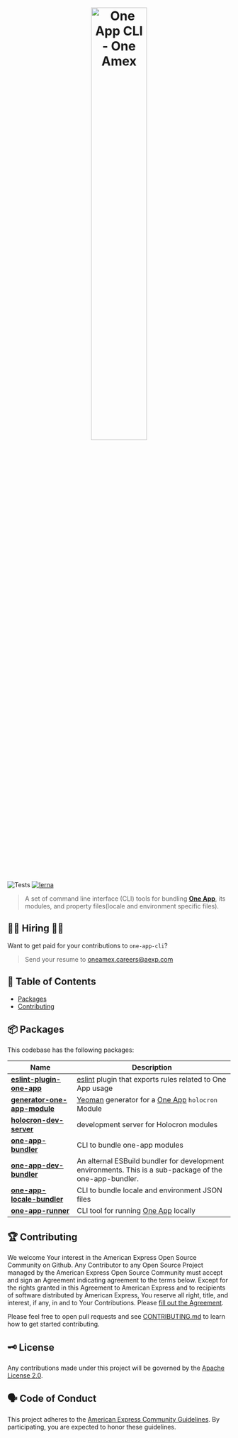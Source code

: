 <h1 align="center">
  <img src='https://github.com/americanexpress/one-app-cli/raw/main/one-app-cli.png' alt="One App CLI - One Amex" width='50%'/>
</h1>

![Tests](https://github.com/americanexpress/one-app-cli/workflows/Tests/badge.svg)
[![lerna](https://img.shields.io/badge/maintained%20with-lerna-cc00ff.svg)](https://lerna.js.org/)

> A set of command line interface (CLI) tools for bundling **[One App](https://github.com/americanexpress/one-app)**, its modules, and property files(locale and environment specific files).

## 👩‍💻 Hiring 👨‍💻

Want to get paid for your contributions to `one-app-cli`?
> Send your resume to oneamex.careers@aexp.com

## 📖 Table of Contents

* [Packages](#-packages)
* [Contributing](#-contributing)

## 📦 Packages

This codebase has the following packages:

| Name                                                                | Description                                                                                                                  |
|---------------------------------------------------------------------|------------------------------------------------------------------------------------------------------------------------------|
| **[eslint-plugin-one-app](./packages/eslint-plugin-one-app)**       | [eslint](https://eslint.org/) plugin that exports rules related to One App usage                                             
| **[generator-one-app-module](./packages/generator-one-app-module)** | [Yeoman](https://yeoman.io/) generator for a [One App](https://github.com/americanexpress/one-app#modules) `holocron` Module |
| **[holocron-dev-server](./packages/holocron-dev-server/README.md)** | development server for Holocron modules                                                                                      |
| **[one-app-bundler](./packages/one-app-bundler)**                   | CLI to bundle one-app modules                                                                                                |
| **[one-app-dev-bundler](./packages/one-app-dev-bundler)**               | An alternal ESBuild bundler for development environments. This is a sub-package of the one-app-bundler.                      |
| **[one-app-locale-bundler](./packages/one-app-locale-bundler)**     | CLI to bundle locale and environment JSON files                                                                              |
| **[one-app-runner](./packages/one-app-runner)**                     | CLI tool for running [One App](https://github.com/americanexpress/one-app) locally                                           |


## 🏆 Contributing

We welcome Your interest in the American Express Open Source Community on Github.
Any Contributor to any Open Source Project managed by the American Express Open
Source Community must accept and sign an Agreement indicating agreement to the
terms below. Except for the rights granted in this Agreement to American Express
and to recipients of software distributed by American Express, You reserve all
right, title, and interest, if any, in and to Your Contributions. Please [fill
out the Agreement](https://cla-assistant.io/americanexpress/one-app-cli).

Please feel free to open pull requests and see [CONTRIBUTING.md](./CONTRIBUTING.md) to learn how to get started contributing.

## 🗝️ License

Any contributions made under this project will be governed by the [Apache License
2.0](./LICENSE.txt).

## 🗣️ Code of Conduct

This project adheres to the [American Express Community Guidelines](./CONTRIBUTING.md).
By participating, you are expected to honor these guidelines.
